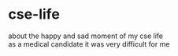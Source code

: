 # cse-life
about the happy and sad moment of my cse life  
as a medical candidate it was very difficult for me
